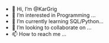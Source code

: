 - 👋 Hi, I’m @KarGrig
- 👀 I’m interested in Programming ...
- 🌱 I’m currently learning SQL/Python...
- 💞️ I’m looking to collaborate on ...
- 📫 How to reach me ...

<!---
KarGrig/KarGrig is a ✨ special ✨ repository because its `README.md` (this file) appears on your GitHub profile.
You can click the Preview link to take a look at your changes.
--->
